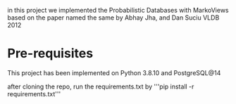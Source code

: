 in this project we implemented the Probabilistic Databases with MarkoViews 
based on the paper named the same by Abhay Jha, and Dan Suciu VLDB 2012

# Pre-requisites 
This project has been implemented on Python 3.8.10 and PostgreSQL@14

after cloning the repo, run the requirements.txt by 
'''pip install -r requirements.txt'''
